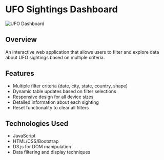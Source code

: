 # UFO Sightings Dashboard

![UFO Dashboard](static/images/ufo_dashboard.png)

## Overview
An interactive web application that allows users to filter and explore data about UFO sightings based on multiple criteria.

## Features
- Multiple filter criteria (date, city, state, country, shape)
- Dynamic table updates based on filter selections
- Responsive design for all device sizes
- Detailed information about each sighting
- Reset functionality to clear all filters

## Technologies Used
- JavaScript
- HTML/CSS/Bootstrap
- D3.js for DOM manipulation
- Data filtering and display techniques
